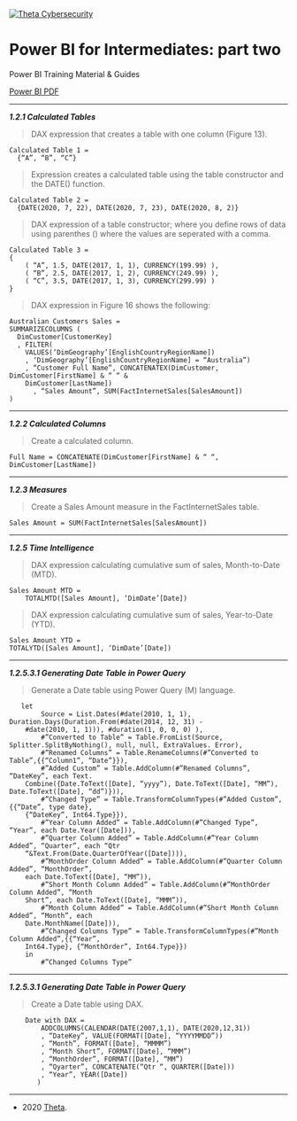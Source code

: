 <a href="https://www.theta.co.nz/solutions/cyber-security/">
<img src="https://avatars0.githubusercontent.com/u/2897191?s=70&v=4" 
title="Theta Cybersecurity" alt="Theta Cybersecurity">
</a>

<!-- project title -->
<!-- first.last@theta.co.nz -->
<!-- development/test/production -->

# Power BI for Intermediates: part two

Power BI Training Material & Guides

<!---add link to the power BI pdf -->
[Power BI PDF](https://theta.co.nz/cyber) 

---
***1.2.1 Calculated Tables***

> DAX expression that creates a table with one column (Figure 13). 

    Calculated Table 1 =
      {“A”, “B”, “C”}
      
> Expression creates a calculated table using the table constructor and the DATE() function.

    Calculated Table 2 =
      {DATE(2020, 7, 22), DATE(2020, 7, 23), DATE(2020, 8, 2)}
      
> DAX expression of a table constructor; where you define rows of data using parenthes () where the values are seperated with a comma. 

    Calculated Table 3 =
    {
        ( “A”, 1.5, DATE(2017, 1, 1), CURRENCY(199.99) ),       
        ( “B”, 2.5, DATE(2017, 1, 2), CURRENCY(249.99) ),      
        ( “C”, 3.5, DATE(2017, 1, 3), CURRENCY(299.99) )
    }

> DAX expression in Figure 16 shows the following:
    
    Australian Customers Sales =
    SUMMARIZECOLUMNS (
      DimCustomer[CustomerKey]
      , FILTER(
        VALUES(‘DimGeography’[EnglishCountryRegionName])
        , ‘DimGeography’[EnglishCountryRegionName] = “Australia”)
        , “Customer Full Name”, CONCATENATEX(DimCustomer, DimCustomer[FirstName] & “ “ &
        DimCustomer[LastName])
          , “Sales Amount”, SUM(FactInternetSales[SalesAmount]) 
    )


---

***1.2.2 Calculated Columns***

> Create a calculated column.

    Full Name = CONCATENATE(DimCustomer[FirstName] & “ “, DimCustomer[LastName])
<!---note in the pdf it has as above but in the screenshot it shows " " , not sure if this will make a difference.-->
---

***1.2.3 Measures***

> Create a Sales Amount measure in the FactInternetSales table.

    Sales Amount = SUM(FactInternetSales[SalesAmount])
    
---

***1.2.5 Time Intelligence***

> DAX expression calculating cumulative sum  of sales, Month-to-Date (MTD).

    Sales Amount MTD =
        TOTALMTD([Sales Amount], ‘DimDate’[Date])

> DAX expression calculating cumulative sum  of sales, Year-to-Date (YTD).

    Sales Amount YTD = 
    TOTALYTD([Sales Amount], ‘DimDate’[Date])
    
---

***1.2.5.3.1 Generating Date Table in Power Query***

> Generate a Date table using Power Query (M) language.
       
       let
            Source = List.Dates(#date(2010, 1, 1), Duration.Days(Duration.From(#date(2014, 12, 31) - 
        #date(2010, 1, 1))), #duration(1, 0, 0, 0) ),
            #”Converted to Table” = Table.FromList(Source, Splitter.SplitByNothing(), null, null, ExtraValues. Error),
            #”Renamed Columns” = Table.RenameColumns(#”Converted to Table”,{{“Column1”, “Date”}}),
            #”Added Custom” = Table.AddColumn(#”Renamed Columns”, “DateKey”, each Text.
        Combine({Date.ToText([Date], “yyyy”), Date.ToText([Date], “MM”), Date.ToText([Date], “dd”)})),
            #”Changed Type” = Table.TransformColumnTypes(#”Added Custom”,{{“Date”, type date},
        {“DateKey”, Int64.Type}}),
            #”Year Column Added” = Table.AddColumn(#”Changed Type”, “Year”, each Date.Year([Date])),
            #”Quarter Column Added” = Table.AddColumn(#”Year Column Added”, “Quarter”, each “Qtr
        “&Text.From(Date.QuarterOfYear([Date]))),
            #”MonthOrder Column Added” = Table.AddColumn(#”Quarter Column Added”, “MonthOrder”, 
        each Date.ToText([Date], “MM”)),
            #”Short Month Column Added” = Table.AddColumn(#”MonthOrder Column Added”, “Month 
        Short”, each Date.ToText([Date], “MMM”)),
            #”Month Column Added” = Table.AddColumn(#”Short Month Column Added”, “Month”, each 
        Date.MonthName([Date])),
            #”Changed Columns Type” = Table.TransformColumnTypes(#”Month Column Added”,{{“Year”,
        Int64.Type}, {“MonthOrder”, Int64.Type}})
        in
            #”Changed Columns Type”

---

***1.2.5.3.1 Generating Date Table in Power Query***

> Create a Date table using DAX.
        
        Date with DAX =
            ADDCOLUMNS(CALENDAR(DATE(2007,1,1), DATE(2020,12,31))
            , “DateKey”, VALUE(FORMAT([Date], “YYYYMMDD”))
            , “Month”, FORMAT([Date], “MMMM”)
            , “Month Short”, FORMAT([Date], “MMM”)
            , “MonthOrder”, FORMAT([Date], “MM”) 
            , “Qyarter”, CONCATENATE(“Qtr “, QUARTER([Date]))
            , “Year”, YEAR([Date])
           )

---

- 2020 <a href="https://www.theta.co.nz" target="_blank">Theta</a>.
